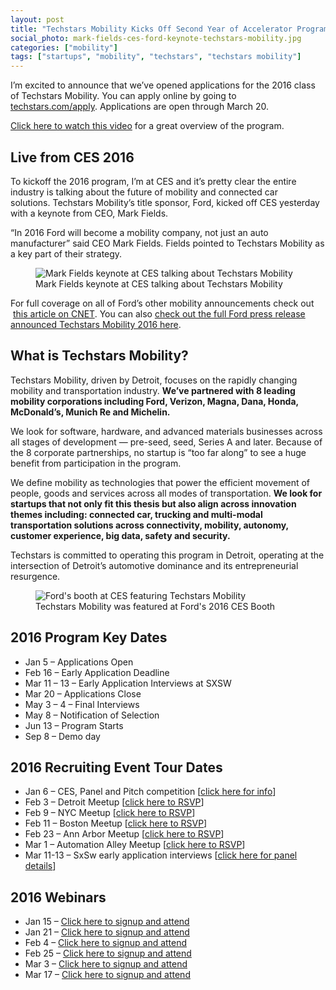 ```yaml
---
layout: post
title: "Techstars Mobility Kicks Off Second Year of Accelerator Program in Detroit"
social_photo: mark-fields-ces-ford-keynote-techstars-mobility.jpg
categories: ["mobility"]
tags: ["startups", "mobility", "techstars", "techstars mobility"]
---
```


I’m excited to announce that we’ve opened applications for the 2016 class of Techstars Mobility. You can apply online by going to <a href="http://www.techstars.com/apply/">techstars.com/apply</a>. Applications are open through March 20.

<a href="https://www.youtube.com/watch?v=639PRd2jnYw">Click here to watch this video</a> for a great overview of the program.

<h2><b>Live from CES 2016</b></h2>
To kickoff the 2016 program, I’m at CES and it’s pretty clear the entire industry is talking about the future of mobility and connected car solutions.&nbsp;Techstars Mobility’s title sponsor, Ford, kicked off CES yesterday with a keynote from CEO, Mark Fields.

“In 2016 Ford will become a mobility company, not just an auto manufacturer” said CEO Mark Fields. Fields pointed to Techstars Mobility as a key part of their strategy.

<figure class="wide">
  <img src="{% asset mark-fields-ces-ford-keynote-techstars-mobility.jpg @path %}" alt="Mark Fields keynote at CES talking about Techstars Mobility">
  <figcaption>
    Mark Fields keynote at CES talking about Techstars Mobility
  </figcaption>
</figure>

For full coverage on all of Ford’s other mobility announcements check out &nbsp;<a href="http://live.cnet.com/Event/Ford_CES_2016_press_conference?Page=0">this article on CNET</a>. You can also <a href="https://media.ford.com/content/fordmedia/fna/us/en/news/2016/01/05/got-a-startup-to-get-people-moving-techstars.html">check out the full Ford press release announced Techstars Mobility 2016 here</a>.

<h2><b>What is Techstars Mobility?</b></h2>
Techstars Mobility, driven by Detroit, focuses on the rapidly changing mobility and transportation industry. <strong>We’ve partnered with 8 leading mobility corporations including Ford, Verizon, Magna, Dana, Honda, McDonald’s, Munich Re and Michelin.</strong>

We look for software, hardware, and advanced materials businesses across all stages of development — pre-seed, seed, Series A and later. Because of the 8 corporate partnerships, no startup is “too far along” to see a huge benefit from participation in the program.

We define mobility as technologies that power the efficient movement of people, goods and services across all modes of transportation. <b>We look for startups that not only fit this thesis but also align across innovation themes including: connected car, trucking and multi-modal transportation solutions across connectivity, mobility, autonomy, customer experience, big data, safety and security.</b>

Techstars is committed to operating this program in Detroit, operating at the intersection of Detroit’s automotive dominance and its entrepreneurial resurgence.&nbsp;

<figure class="wide">
  <img src="{% asset ford-ces-techstars-mobility.jpg @path %}" alt="Ford's booth at CES featuring Techstars Mobility">
  <figcaption>
    Techstars Mobility was featured at Ford's 2016 CES Booth
  </figcaption>
</figure>

<h2><b>2016 Program Key Dates</b></h2>
<ul>
<li>Jan 5 – Applications Open</li>
<li>Feb 16 – Early Application Deadline</li>
<li>Mar 11 – 13 – Early Application Interviews at SXSW</li>
<li>Mar 20 – Applications Close</li>
<li>May 3 – 4 – Final Interviews</li>
<li>May 8 – Notification of Selection</li>
<li>Jun 13 – Program Starts</li>
<li>Sep 8 – Demo day</li>
</ul>
<h2><b>2016 Recruiting Event Tour Dates</b></h2>
<ul>
<li>Jan 6 – CES, Panel and Pitch competition [<a href="http://go.techstars.com/ces/">click here for info</a>]</li>
<li>Feb 3 – Detroit Meetup [<a href="https://www.eventbrite.com/e/techstars-mobility-detroit-information-session-tickets-20041442494">click here to RSVP</a>]</li>
<li>Feb 9 – NYC Meetup [<a href="https://www.eventbrite.com/e/techstars-mobility-on-tour-in-new-york-tickets-20042561842" >click here to RSVP</a>]</li>
<li>Feb 11 – Boston Meetup [<a href="https://www.eventbrite.com/e/techstars-second-thursday-event-boston-tickets-20077172363" >click here to RSVP</a>]</li>
<li>Feb 23 – Ann Arbor Meetup [<a href="https://www.eventbrite.com/e/techstars-mobility-on-tour-in-ann-arbor-tickets-20042392335" >click here to RSVP</a>]</li>
<li>Mar 1 – Automation Alley Meetup [<a href="https://www.eventbrite.com/e/techstars-mobility-at-automation-alley-tickets-20042805571" >click here to RSVP</a>]</li>
<li>Mar 11-13 – SxSw early application interviews [<a href="http://schedule.sxsw.com/2016/events/event_PP46922">click here for panel details</a>] </li>
</ul>
<h2><b>2016 Webinars</b></h2>
<ul>
<li>Jan 15 – <a href="https://tedserbinski.enterthemeeting.com/m/8B9X7WGG">Click here to signup and attend</a></li>
<li>Jan 21 – <a href="https://tedserbinski.enterthemeeting.com/m/VIKCZ9VX">Click here to signup and attend</a></li>
<li>Feb 4 – <a href="https://tedserbinski.enterthemeeting.com/m/4PTNJFLX">Click here to signup and attend</a></li>
<li>Feb 25 – <a href="https://tedserbinski.enterthemeeting.com/m/POZ3GGXA">Click here to signup and attend</a></li>
<li>Mar 3 – <a href="https://tedserbinski.enterthemeeting.com/m/3SEVF2FN">Click here to signup and attend</a></li>
<li>Mar 17 – <a href="https://tedserbinski.enterthemeeting.com/m/XXADJZ49">Click here to signup and attend</a></li>
</ul>
